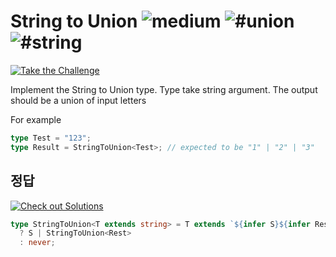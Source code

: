 <h1>String to Union <img src="https://img.shields.io/badge/-medium-d9901a" alt="medium"/> <img src="https://img.shields.io/badge/-%23union-999" alt="#union"/> <img src="https://img.shields.io/badge/-%23string-999" alt="#string"/></h1><p><a href="https://tsch.js.org/531/play" target="_blank"><img src="https://img.shields.io/badge/-Take%20the%20Challenge-3178c6?logo=typescript&logoColor=white" alt="Take the Challenge"/></a></p>
Implement the String to Union type. Type take string argument. The output should be a union of input letters

For example

```ts
type Test = "123";
type Result = StringToUnion<Test>; // expected to be "1" | "2" | "3"
```

## 정답

<a href="https://tsch.js.org/531/solutions" target="_blank"><img src="https://img.shields.io/badge/-Check%20out%20Solutions-de5a77?logo=awesome-lists&logoColor=white" alt="Check out Solutions"/></a>

```ts
type StringToUnion<T extends string> = T extends `${infer S}${infer Rest}`
  ? S | StringToUnion<Rest>
  : never;
```
